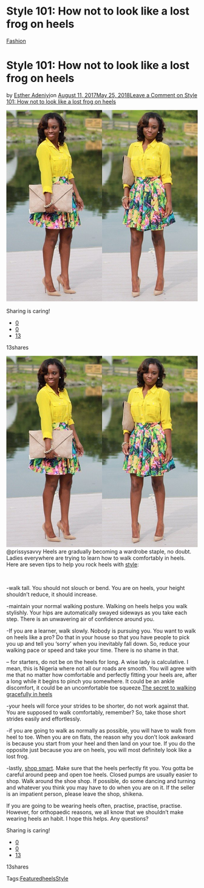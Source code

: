 # Style 101: How not to look like a lost frog on heels

[Fashion](https://estheradeniyi.com/category/fashion/)
# Style 101: How not to look like a lost frog on heels

by [Esther Adeniyi](https://estheradeniyi.com/author/esther-adeniyi/)on [August 11, 2017May 25, 2018](https://estheradeniyi.com/style-101-how-not-to-look-like-los/)[Leave a Comment on Style 101: How not to look like a lost frog on heels](https://estheradeniyi.com/style-101-how-not-to-look-like-los/#respond)

![](images\prissy.jpg)

Sharing is caring!

- [0](https://www.facebook.com/sharer/sharer.php?u=https%3A%2F%2Festheradeniyi.com%2Fstyle-101-how-not-to-look-like-los%2F&amp;t=Style%20101%3A%20How%20not%20to%20look%20like%20a%20lost%20frog%20on%20heels)
- [0](https://twitter.com/intent/tweet?text=Style%20101%3A%20How%20not%20to%20look%20like%20a%20lost%20frog%20on%20heels&amp;url=https%3A%2F%2Festheradeniyi.com%2Fstyle-101-how-not-to-look-like-los%2F)
- [13](#)

13shares

[![](images\prissy.jpg)](http://3.bp.blogspot.com/-PlK2lalps0s/VW55BMb2h-I/AAAAAAAAF9k/njpuRC1-z_k/s1600/prissy.jpg)@prissysavvy
Heels are gradually becoming a wardrobe staple, no doubt. Ladies everywhere are trying to learn how to walk comfortably in heels. Here are seven tips to help you rock heels with [style](https://www.estheradeniyi.com/2016/03/what-style-is-and-not_16.html):

&#xA0;

-walk tall. You should not slouch or bend. You are on heels, your height shouldn&#x2019;t reduce, it should increase.

-maintain your normal walking posture. Walking on heels helps you walk stylishly. Your hips are automatically swayed sideways as you take each step. There is an unwavering air of confidence around you.

-If you are a learner, walk slowly. Nobody is pursuing you. You want to walk on heels like a pro? Do that in your house so that you have people to pick you up and tell you &#x2018;sorry&#x2019; when you inevitably fall down. So, reduce your walking pace or speed and take your time. There is no shame in that.

&#x2013; for starters, do not be on the heels for long. A wise lady is calculative. I mean, this is Nigeria where not all our roads are smooth. You will agree with me that no matter how comfortable and perfectly fitting your heels are, after a long while it begins to pinch you somewhere. It could be an ankle discomfort, it could be an uncomfortable toe squeeze.[The secret to walking gracefully in heels](http://www.whowhatwear.co.uk/how-to-walk-in-heels)

-your heels will force your strides to be shorter, do not work against that. You are supposed to walk comfortably, remember? So, take those short strides easily and effortlessly.

-if you are going to walk as normally as possible, you will have to walk from heel to toe. When you are on flats, the reason why you don&#x2019;t look awkward is because you start from your heel and then land on your toe. If you do the opposite just because you are on heels, you will most definitely look like a lost frog.

-lastly, [shop smart](https://www.estheradeniyi.com/top-8-surefire-ways-to-shop-smarter-and). Make sure that the heels perfectly fit you. You gotta be careful around peep and open toe heels. Closed pumps are usually easier to shop. Walk around the shoe shop. If possible, do some dancing and turning and whatever you think you may have to do when you are on it. If the seller is an impatient person, please leave the shop, shikena.

If you are going to be wearing heels often, practise, practise, practise. However, for orthopaedic reasons, we all know that we shouldn&#x2019;t make wearing heels an habit. I hope this helps. Any questions?

Sharing is caring!

- [0](https://www.facebook.com/sharer/sharer.php?u=https%3A%2F%2Festheradeniyi.com%2Fstyle-101-how-not-to-look-like-los%2F&amp;t=Style%20101%3A%20How%20not%20to%20look%20like%20a%20lost%20frog%20on%20heels)
- [0](https://twitter.com/intent/tweet?text=Style%20101%3A%20How%20not%20to%20look%20like%20a%20lost%20frog%20on%20heels&amp;url=https%3A%2F%2Festheradeniyi.com%2Fstyle-101-how-not-to-look-like-los%2F)
- [13](#)

13shares

Tags:[Featured](https://estheradeniyi.com/tag/featured/)[heels](https://estheradeniyi.com/tag/heels/)[Style](https://estheradeniyi.com/tag/style/)